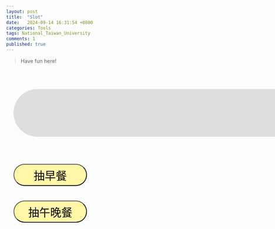 ```yaml
---
layout: post
title:  "Slot"
date:   2024-09-14 16:31:54 +0800
categories: Tools
tags: National_Taiwan_University
comments: 1
published: true
---
```


> Have fun here!

<html lang="zh-Hant">
<head>
    <meta charset="UTF-8">
    <meta name="viewport" content="width=device-width, initial-scale=1.0">
		<title>抽籤機</title>
		<style>
			button{
				border-radius: 50px;
				background-color: #fff6a8;
				font-size: 30px;
				border-style: outset; 
				height: 60px;
				width: 200px;
				margin: 20px;
			}
			#MealChoice{
				background-color:#dedede;
				font-size: 60px; 
				margin:20px;
				padding: 30px 100px;
				width: 600px;
				border-radius: 100px;
				text-align: center;}
		</style>
	</head>
	<body>
		<div id="box">
        <br><br>
		<div id="MealChoice" style="font-size: 48px">　</div><br><br>
		<button id="btn1" onclick="brSlot()">抽早餐</button><br><button id="btn2" onclick="lndrSlot()">抽午晚餐</button>
		<br><br>
		</div>
		<div id="result"></div>
		<script>	
			var br = ["台北早餐名店1", "台北早餐名店2", "台北早餐名店3", "台北早餐名店4", "台北早餐名店5"];
			var lndr = ["台北午晚餐名店1", "台北午晚餐名店2", "台北午晚餐名店3", "台北午晚餐名店4", "台北午晚餐名店5"];
			function brRand(){
				var x = Math.floor(Math.random() * (br.length));	
				document.getElementById("MealChoice").innerHTML = br[x];	
				for(var i=1;i<13;i++){
					var a=Math.floor(Math.random()*255);
					var b=Math.floor(Math.random()*255);
					var c=Math.floor(Math.random()*255);
					document.getElementById("MealChoice").style.color = "rgb(" + a + "," + b + "," + c + ")";
				}					
			}
			function lndrRand(){
				var y = Math.floor(Math.random() * (lndr.length));	
				document.getElementById("MealChoice").innerHTML = lndr[y];	
				for(var i=1;i<13;i++){
					var a=Math.floor(Math.random()*255);
					var b=Math.floor(Math.random()*255);
					var c=Math.floor(Math.random()*255);
					document.getElementById("MealChoice").style.color = "rgb(" + a + "," + b + "," + c + ")";
				}
			}
			var counter=0;
			var id = "";
			function brSlot(){	
				counter++;
				if(counter%2==1){
					document.getElementById("btn1").innerHTML = "停止!";
					id = setInterval(brRand, 75);
				}
				if(counter%2==0){
					clearInterval(id);
					document.getElementById("btn1").innerHTML = "抽早餐";
				}
			}
			var countera = 0;
			var ida = "";			
			function lndrSlot(){	
				countera++;
				if(countera%2==1){
					document.getElementById("btn2").innerHTML = "停止!";
					ida = setInterval(lndrRand, 75);
				}
				if(countera%2==0){
					clearInterval(ida);
					document.getElementById("btn2").innerHTML = "抽午晚餐";
				}
			}	
		</script>
	</body>
</html>

